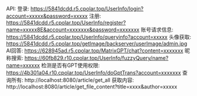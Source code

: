API:
登录:
https://5841dcdd.r5.cpolar.top/UserInfo/login?account=xxxxx&password=xxxxx
注册:
https://5841dcdd.r5.cpolar.top/UserInfo/register?name=xxxxx8E&account=xxxxxxx&password=xxxxxxx
账号请求信息:
https://5841dcdd.r5.cpolar.top/UserInfo/queryinfo?account=xxxxx
头像获取:
https://5841dcdd.r5.cpolar.top/getImage/backserver/userImage/admin.jpg
AI回答:
https://628945ad.r5.cpolar.top/MatrixGPT/chat?content=xxxxxxx
昵称搜索:
https://60fb829.r10.cpolar.top/UserInfo/fuzzyQuery/name?name=xxxxxx
检测是否有GPT使用权限:
https://4b301a04.r10.cpolar.top/UserInfo/doGptTrans?account=xxxxxxx
查询所有:
http://localhost:8080/article/get_all
获取内容:
http://localhost:8080/article/get_file_content?title=xxxx&author=xxxxx